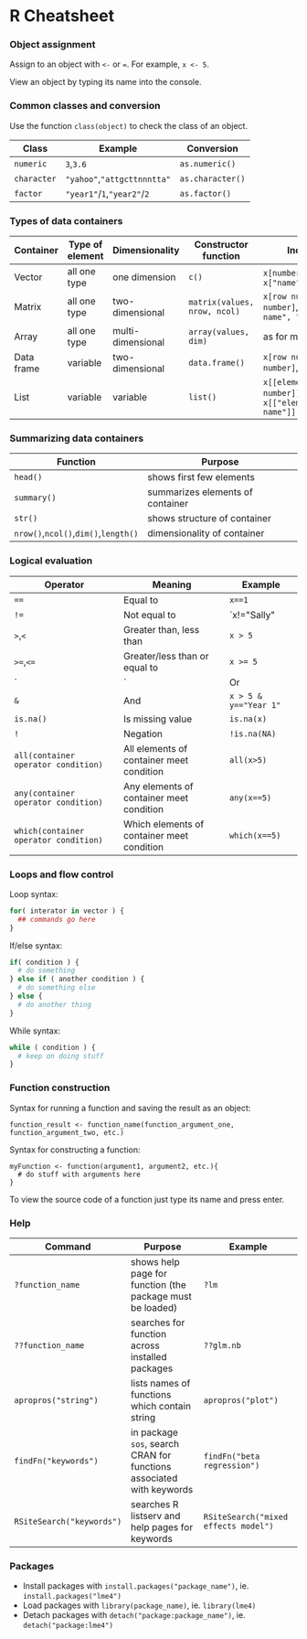# R Cheatsheet

### Object assignment
Assign to an object with `<-` or `=`. For example, `x <- 5`.

View an object by typing its name into the console.

### Common classes and conversion
Use the function `class(object)` to check the class of an object.

|Class|Example|Conversion|
|----|----|----|
|`numeric`|`3`,`3.6`|`as.numeric()`|
|`character`|`"yahoo"`,`"attgcttnnntta"`|`as.character()`|
|`factor`|`"year1"`/`1`,`"year2"`/`2`|`as.factor()`|

### Types of data containers
|Container|Type of element|Dimensionality|Constructor function|Indexing|
|----|----|----|----|----|
|Vector|all one type|one dimension|`c()`|`x[number]`, `x["name"]`|
|Matrix|all one type|two-dimensional|`matrix(values, nrow, ncol)`|`x[row number, col number]`, `x["row name", "col name"]`|
|Array|all one type|multi-dimensional|`array(values, dim)`|as for matrices|
|Data frame|variable|two-dimensional|`data.frame()`|`x[row number, col number]`,`x[["name"]]`|
|List|variable|variable|`list()`|`x[[element number]]`, `x[["element name"]]`|

### Summarizing data containers
|Function|Purpose|
|----|----|
|`head()`|shows first few elements|
|`summary()`|summarizes elements of container|
|`str()`|shows structure of container|
|`nrow()`,`ncol()`,`dim()`,`length()`|dimensionality of container|

### Logical evaluation
|Operator|Meaning|Example|
|----|----|----|
|`==`|Equal to|`x==1`|
|`!=`|Not equal to|`x!="Sally"|
|`>`,`<`|Greater than, less than|`x > 5`|
|`>=`,`<=`|Greater/less than or equal to|`x >= 5`|
|`|`|Or|`x > 5 | x < 100`|
|`&`|And|`x > 5 & y=="Year 1"`|
|`is.na()`|Is missing value|`is.na(x)`|
|`!`|Negation|`!is.na(NA)`|
|`all(container operator condition)`|All elements of container meet condition|`all(x>5)`|
|`any(container operator condition)`|Any elements of container meet condition|`any(x==5)`|
|`which(container operator condition)`|Which elements of container meet condition|`which(x==5)`|

### Loops and flow control
Loop syntax:
```r
for( interator in vector ) { 
  ## commands go here
}
```

If/else syntax:
```r
if( condition ) {
  # do something
} else if ( another condition ) {
  # do something else
} else {
  # do another thing
}
```

While syntax:
```r
while ( condition ) {
  # keep on doing stuff
}
```

### Function construction
Syntax for running a function and saving the result as an object:
```
function_result <- function_name(function_argument_one, function_argument_two, etc.)
```

Syntax for constructing a function:
```
myFunction <- function(argument1, argument2, etc.){
  # do stuff with arguments here
}
```

To view the source code of a function just type its name and press enter.

### Help
|Command|Purpose|Example|
|----|----|----|
|`?function_name`|shows help page for function (the package must be loaded)|`?lm`|
|`??function_name`|searches for function across installed packages|`??glm.nb`|
|`apropros("string")`|lists names of functions which contain string|`apropros("plot")`|
|`findFn("keywords")`|in package `sos`, search CRAN for functions associated with keywords|`findFn("beta regression")`|
|`RSiteSearch("keywords")`|searches R listserv and help pages for keywords|`RSiteSearch("mixed effects model")`|

### Packages
* Install packages with `install.packages("package_name")`, ie. `install.packages("lme4")`
* Load packages with `library(package_name)`, ie. `library(lme4)`
* Detach packages with `detach("package:package_name")`, ie. `detach("package:lme4")`
